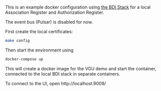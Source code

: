 <!--
SPDX-FileCopyrightText: 2024 Jomco B.V.
SPDX-FileCopyrightText: 2024 Topsector Logistiek
SPDX-FileContributor: Joost Diepenmaat <joost@jomco.nl>
SPDX-FileContributor: Remco van 't Veer <remco@jomco.nl>

SPDX-License-Identifier: AGPL-3.0-or-later
-->

This is an example docker configuration using [the BDI
Stack](https://github.com/Basic-Data-Infrastructure/bdi-stack) for a
local Association Register and Authorization Register.

The event bus (Pulsar) is disabled for now.

First create the local certificates:

```sh
make config
```

Then start the environment using

```sh
docker-compose up
```

This will create a docker image for the VGU demo and start the
container, connected to the local BDI stack in separate containers.

To connect to the UI, open http://localhost:9009/



